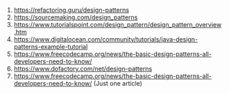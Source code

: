 1) https://refactoring.guru/design-patterns </br>
2) https://sourcemaking.com/design_patterns </br>
3) https://www.tutorialspoint.com/design_pattern/design_pattern_overview.htm </br>
4) https://www.digitalocean.com/community/tutorials/java-design-patterns-example-tutorial </br>
5) https://www.freecodecamp.org/news/the-basic-design-patterns-all-developers-need-to-know/ </br>
6) https://www.dofactory.com/net/design-patterns </br>
7) https://www.freecodecamp.org/news/the-basic-design-patterns-all-developers-need-to-know/ (Just one article) </br>
